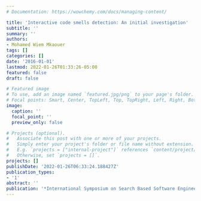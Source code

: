 ```yaml
---
# Documentation: https://wowchemy.com/docs/managing-content/

title: 'Interactive code smells detection: An initial investigation'
subtitle: ''
summary: ''
authors:
- Mohamed Wiem Mkaouer
tags: []
categories: []
date: '2016-01-01'
lastmod: 2022-01-26T01:33:26-05:00
featured: false
draft: false

# Featured image
# To use, add an image named `featured.jpg/png` to your page's folder.
# Focal points: Smart, Center, TopLeft, Top, TopRight, Left, Right, BottomLeft, Bottom, BottomRight.
image:
  caption: ''
  focal_point: ''
  preview_only: false

# Projects (optional).
#   Associate this post with one or more of your projects.
#   Simply enter your project's folder or file name without extension.
#   E.g. `projects = ["internal-project"]` references `content/project/deep-learning/index.md`.
#   Otherwise, set `projects = []`.
projects: []
publishDate: '2022-01-26T06:33:24.188427Z'
publication_types:
- '1'
abstract: ''
publication: '*International Symposium on Search Based Software Engineering*'
---
```

